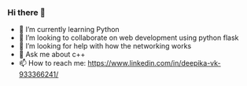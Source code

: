 ### Hi there 👋
- 🌱 I’m currently learning Python
- 👯 I’m looking to collaborate on web development using python flask
- 🤔 I’m looking for help with how the networking works
- 💬 Ask me about c++
- 📫 How to reach me: https://www.linkedin.com/in/deepika-vk-933366241/
<!--
**deepika-vk/deepika-vk** is a ✨ _special_ ✨ repository because its `README.md` (this file) appears on your GitHub profile.

Here are some ideas to get you started:

- 🔭 I’m currently working on ...
- 🌱 I’m currently learning ...
- 👯 I’m looking to collaborate on ...
- 🤔 I’m looking for help with ...
- 💬 Ask me about ...
- 📫 How to reach me: ...
- 😄 Pronouns: ...
- ⚡ Fun fact: ...
-->
